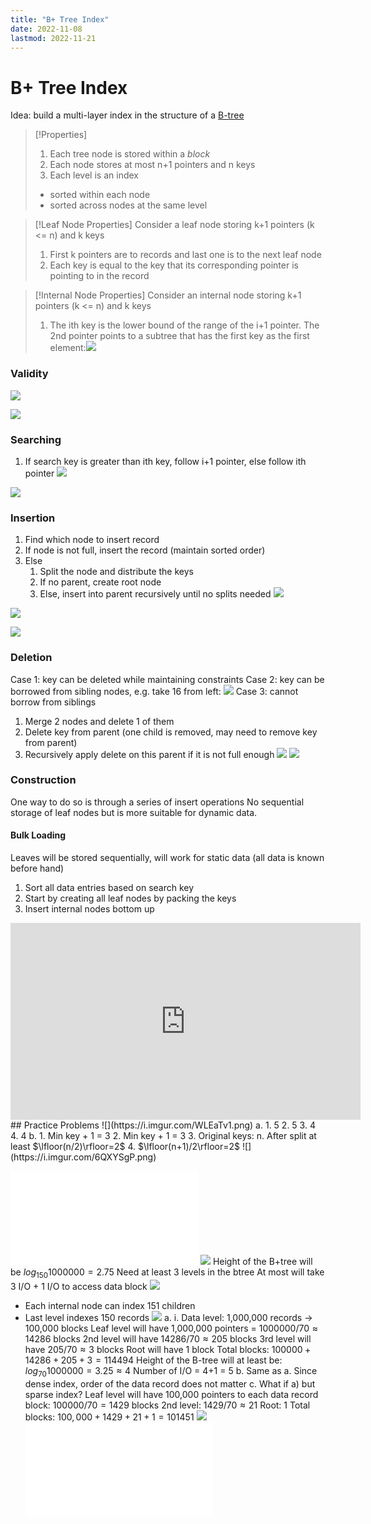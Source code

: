 ```yaml
---
title: "B+ Tree Index"
date: 2022-11-08
lastmod: 2022-11-21
---
```

# B+ Tree Index
Idea: build a multi-layer index in the structure of a [B-tree](Notes/B-tree.md)
> [!Properties]
> 1. Each tree node is stored within a *block*
> 2. Each node stores at most n+1 pointers and n keys
> 3. Each level is an index
> 	- sorted within each node
> 	- sorted across nodes at the same level

> [!Leaf Node Properties]
> Consider a leaf node storing k+1 pointers (k <= n) and k keys
> 1. First k pointers are to records and last one is to the next leaf node
> 2. Each key is equal to the key that its corresponding pointer is pointing to in the record

> [!Internal Node Properties]
> Consider an internal node storing k+1 pointers (k <= n) and k keys
> 1. The ith key is the lower bound of the range of the i+1 pointer. The 2nd pointer points to a subtree that has the first key as the first element:![](https://i.imgur.com/yyB4CcW.png)
> 
### Validity
![](https://i.imgur.com/vWLJeF6.png)

![](https://i.imgur.com/BqfRjog.png)
### Searching
1. If search key is greater than ith key, follow i+1 pointer, else follow ith pointer
![](https://i.imgur.com/3DufQar.png)

![](https://i.imgur.com/hSGZIQX.png)
### Insertion
1. Find which node to insert record
2. If node is not full, insert the record (maintain sorted order)
3. Else
	1. Split the node and distribute the keys
	2. If no parent, create root node
	3. Else, insert into parent recursively until no splits needed
![](https://i.imgur.com/1WdRWqt.png)

![](https://i.imgur.com/iBO9eDF.png)

![](https://i.imgur.com/EBPXqTI.png)
### Deletion
Case 1: key can be deleted while maintaining constraints
Case 2: key can be borrowed from sibling nodes, e.g. take 16 from left:
![](https://i.imgur.com/PFt0kHV.png)
Case 3: cannot borrow from siblings
1. Merge 2 nodes and delete 1 of them
2. Delete key from parent (one child is removed, may need to remove key from parent)
3. Recursively apply delete on this parent if it is not full enough
![](https://i.imgur.com/qYeNPlC.png)
![](https://i.imgur.com/Nv07qVW.png)
### Construction
One way to do so is through a series of insert operations
No sequential storage of leaf nodes but is more suitable for dynamic data.
#### Bulk Loading
Leaves will be stored sequentially, will work for static data (all data is known before hand)
1. Sort all data entries based on search key
2. Start by creating all leaf nodes by packing the keys
3. Insert internal nodes bottom up
<iframe width="560" height="315" src="https://www.youtube.com/embed/HJgXVxsO5YU?start=160" title="YouTube video player" frameborder="0" allow="accelerometer; autoplay; clipboard-write; encrypted-media; gyroscope; picture-in-picture" allowfullscreen></iframe>
## Practice Problems
![](https://i.imgur.com/WLEaTv1.png)
a.
1. 5
2. 5
3. 4
4. 4
b.
1. Min key + 1 = 3
2. Min key + 1 = 3
3. Original keys: n. After split at least  $\lfloor(n/2)\rfloor=2$
4. $\lfloor(n+1)/2\rfloor=2$
![](https://i.imgur.com/6QXYSgP.png)

![Drawing 2022-09-05 10.35.50.excalidraw](Excalidraw/Drawing%202022-09-05%2010.35.50.excalidraw.md)
![](https://i.imgur.com/Bu5oJA2.png)
Height of the B+tree will be $log_{150}1000000=2.75$
Need at least 3 levels in the btree
At most will take 3 I/O + 1 I/O to access data block
![](https://i.imgur.com/yhicZvc.png)
- Each internal node can index 151 children
- Last level indexes 150 records
![](https://i.imgur.com/06CoAso.png)
a.
i. Data level: 1,000,000 records -> 100,000 blocks
Leaf level will have 1,000,000 pointers = $1000000/70\approx14286$ blocks
2nd level will have $14286/70\approx205$ blocks
3rd level will have $205/70\approx3$ blocks
Root will have 1 block 
Total blocks: $100000+14286+205+3=114494$
Height of the B-tree will at least be: $log_{70}1000000=3.25\approx4$
Number of I/O = 4+1 = 5
b. Same as a. Since dense index, order of the data record does not matter
c. What if a) but sparse index?
Leaf level will have 100,000 pointers to each data record block: $100000/70=1429$ blocks
2nd level: $1429/70\approx21$
Root: 1
Total blocks: $100,000+1429+21+1=101451$
![](https://i.imgur.com/OSwkx7i.png)
![B+ Tree Index 2022-09-13 21.06.04.excalidraw](Pics/B+%20Tree%20Index%202022-09-13%2021.06.04.excalidraw.md)
